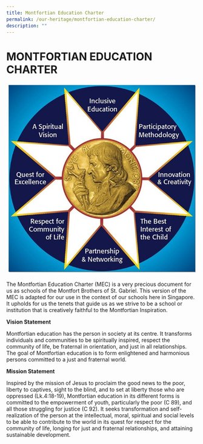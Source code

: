 ```yaml
---
title: Montfortian Education Charter
permalink: /our-heritage/montfortian-education-charter/
description: ""
---
```

# **MONTFORTIAN EDUCATION CHARTER**

![](/images/Montfortian%20Education%20Charter.png)

The Montfortian Education Charter (MEC) is a very precious document for us as schools of the Montfort Brothers of St. Gabriel. This version of the MEC is adapted for our use in the context of our schools here in Singapore. It upholds for us the tenets that guide us as we strive to be a school or institution that is creatively faithful to the Montfortian Inspiration.

**Vision Statement**

Montfortian education has the person in society at its centre. It transforms individuals and communities to be spiritually inspired, respect the community of life, be fraternal in orientation, and just in all relationships. The goal of Montfortian education is to form enlightened and harmonious persons committed to a just and fraternal world.

**Mission Statement**

Inspired by the mission of Jesus to proclaim the good news to the poor, liberty to captives, sight to the blind, and to set at liberty those who are oppressed (Lk.4:18-19), Montfortian education in its different forms is committed to the empowerment of youth, particularly the poor (C 89), and all those struggling for justice (C 92). It seeks transformation and self-realization of the person at the intellectual, moral, spiritual and social levels to be able to contribute to the world in its quest for respect for the community of life, longing for just and fraternal relationships, and attaining sustainable development.